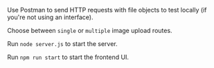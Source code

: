 Use Postman to send HTTP requests with file objects to test locally (if you're not using an interface).

Choose between `single` or `multiple` image upload routes.

Run `node server.js` to start the server.

Run `npm run start` to start the frontend UI.



